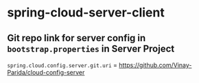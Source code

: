 # spring-cloud-server-client

## Git repo link for server config in `bootstrap.properties` in Server Project
`spring.cloud.config.server.git.uri` = https://github.com/Vinay-Parida/cloud-config-server
